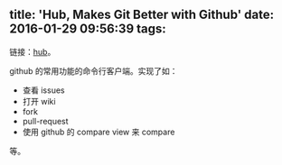title: 'Hub, Makes Git Better with Github'
date: 2016-01-29 09:56:39
tags:
---

链接：[hub](https://hub.github.com/)。

github 的常用功能的命令行客户端。实现了如：

- 查看 issues
- 打开 wiki
- fork
- pull-request
- 使用 github 的 compare view 来 compare

等。